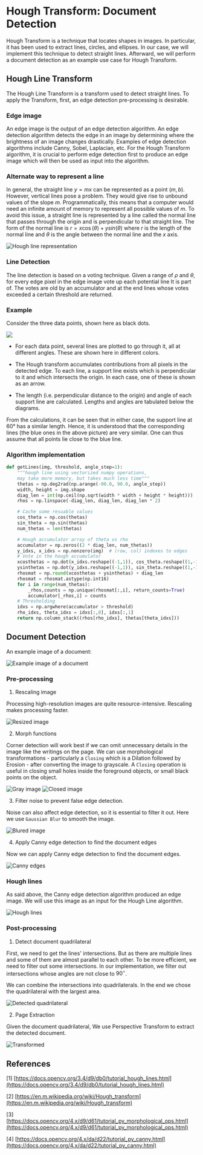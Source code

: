 
# Hough Transform: Document Detection

Hough Transform is a technique that locates shapes in images. In particular, it has been used to extract lines, circles, and ellipses. In our case, we will implement this technique to detect straight lines. Afterward, we will perform a document detection as an example use case for Hough Transform.

## Hough Line Transform

The Hough Line Transform is a transform used to detect straight lines. To apply the Transform, first, an edge detection pre-processing is desirable.

### Edge image

An edge image is the output of an edge detection algorithm. An edge detection algorithm detects the edge in an image by determining where the brightness of an image changes drastically. Examples of edge detection algorithms include Canny, Sobel, Laplacian, etc. For the Hough Transform algorithm, it is crucial to perform edge detection first to produce an edge image which will then be used as input into the algorithm.

### Alternate way to represent a line

In general, the straight line $y=mx$ can be represented as a point $(m, b)$. However, vertical lines pose a problem. They would give rise to unbound values of the slope $m$. Programmatically, this means that a computer would need an infinite amount of memory to represent all possible values of $m$. To avoid this issue, a straight line is represented by a line called the normal line that passes through the origin and is perpendicular to that straight line. The form of the normal line is $r=x\cos(\theta) + ysin(\theta)$ where $r$ is the length of the normal line and $\theta$ is the angle between the normal line and the $x$ axis.

![Hough line representation](images/R_theta_line.gif)

### Line Detection

The line detection is based on a voting technique. Given a range of $\rho$ and $\theta$, for every edge pixel in the edge image vote up each potential line It is part of. The votes are old by an accumulator and at the end lines whose votes exceeded a certain threshold are returned.

### Example

Consider the three data points, shown here as black dots.

![](images/1280px-Hough_transform_diagram.svg.png)

- For each data point, several lines are plotted to go through it, all at different angles. These are shown here in different colors.

- The Hough transform accumulates contributions from all pixels in the detected edge. To each line, a support line exists which is perpendicular to it and which intersects the origin. In each case, one of these is shown as an arrow.

- The length (i.e. perpendicular distance to the origin) and angle of each support line are calculated. Lengths and angles are tabulated below the diagrams.

From the calculations, it can be seen that in either case, the support line at 60° has a similar length. Hence, it is understood that the corresponding lines (the blue ones in the above picture) are very similar. One can thus assume that all points lie close to the blue line.

### Algorithm implementation

```python
def getLines(img, threshold, angle_step=1):
    """hough line using vectorized numpy operations,
    may take more memory, but takes much less time"""
    thetas = np.deg2rad(np.arange(-90.0, 90.0, angle_step))
    width, height = img.shape
    diag_len = int(np.ceil(np.sqrt(width * width + height * height)))   # max_dist
    rhos = np.linspace(-diag_len, diag_len, diag_len * 2)

    # Cache some resuable values
    cos_theta = np.cos(thetas)
    sin_theta = np.sin(thetas)
    num_thetas = len(thetas)

    # Hough accumulator array of theta vs rho
    accumulator = np.zeros((2 * diag_len, num_thetas))
    y_idxs, x_idxs = np.nonzero(img)  # (row, col) indexes to edges
    # Vote in the hough accumulator
    xcosthetas = np.dot(x_idxs.reshape((-1,1)), cos_theta.reshape((1,-1)))
    ysinthetas = np.dot(y_idxs.reshape((-1,1)), sin_theta.reshape((1,-1)))
    rhosmat = np.round(xcosthetas + ysinthetas) + diag_len
    rhosmat = rhosmat.astype(np.int16)
    for i in range(num_thetas):
        _rhos,counts = np.unique(rhosmat[:,i], return_counts=True)
        accumulator[_rhos,i] = counts
    # Thresholding
    idxs = np.argwhere(accumulator > threshold)
    rho_idxs, theta_idxs = idxs[:,0], idxs[:,1]
    return np.column_stack((rhos[rho_idxs], thetas[theta_idxs]))
```

## Document Detection

An example image of a document:

![Example image of a document](images/1-Original%20Image.jpg)

### Pre-processing

1. Rescaling image

Processing high-resolution images are quite resource-intensive. Rescaling makes processing faster.

![Resized image](images/2-Resized%20Image.jpg)

2. Morph functions

Corner detection will work best if we can omit unnecessary details in the image like the writings on the page. We can use morphological transformations - particularly a `Closing` which is a Dilation followed by Erosion - after converting the image to grayscale. A `Closing` operation is useful in closing small holes inside the foreground objects, or small black points on the object.

![Gray image](images/3-Gray%20image.jpg)
![Closed image](images/4-Closed%20image.jpg)

3. Filter noise to prevent false edge detection.

Noise can also affect edge detection, so it is essential to filter it out. Here we use `Gaussian Blur` to smooth the image.

![Blured image](images/5-Blured%20image.jpg)

4. Apply Canny edge detection to find the document edges

Now we can apply Canny edge detection to find the document edges.

![Canny edges](images/6-Canny%20edges.jpg)

### Hough lines

As said above, the Canny edge detection algorithm produced an edge image. We will use this image as an input for the Hough Line algorithm.

![Hough lines](images/7-Hough%20lines.jpg)

### Post-processing

1. Detect document quadrilateral

First, we need to get the lines' intersections. But as there are multiple lines and some of them are almost parallel to each other. To be more efficient, we need to filter out some intersections. In our implementation, we filter out intersections whose angles are not close to $90^\circ$.

We can combine the intersections into quadrilaterals. In the end we chose the quadrilateral with the largest area. 

![Detected quadrilateral](images/8-Detected.jpg)

2. Page Extraction

Given the document quadrilateral, We use Perspective Transform to extract the detected document.

![Transformed](images/9-Transformed.jpg)

## References

[1] [https://docs.opencv.org/3.4/d9/db0/tutorial_hough_lines.html](https://docs.opencv.org/3.4/d9/db0/tutorial_hough_lines.html)

[2] [https://en.m.wikipedia.org/wiki/Hough_transform](https://en.m.wikipedia.org/wiki/Hough_transform)

[3] [https://docs.opencv.org/4.x/d9/d61/tutorial_py_morphological_ops.html](https://docs.opencv.org/4.x/d9/d61/tutorial_py_morphological_ops.html)

[4] [https://docs.opencv.org/4.x/da/d22/tutorial_py_canny.html](https://docs.opencv.org/4.x/da/d22/tutorial_py_canny.html)

